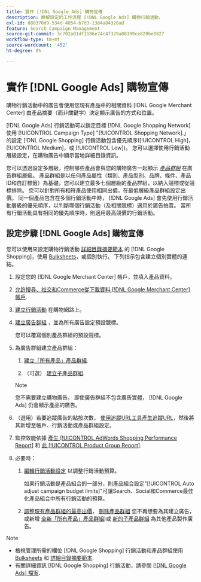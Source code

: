 ```yaml
---
title: 實作 [!DNL Google Ads] 購物宣傳
description: 瞭解設定的工作流程 [!DNL Google Ads] 購物行銷活動。
exl-id: d80370d9-534d-4854-b7d3-1384a84320ad
feature: Search Campaign Management
source-git-commit: 3c702a01df1186e74c4f329a08199ce829be0827
workflow-type: tm+mt
source-wordcount: '452'
ht-degree: 0%

---
```


# 實作 [!DNL Google Ads] 購物宣傳

購物行銷活動中的廣告會使用您現有產品中的相關資料 [!DNL Google Merchant Center] 由產品摘要（而非關鍵字）決定顯示廣告的方式和位置。

[!DNL Google Ads] 行銷活動可以鎖定目標 [!DNL Google Shopping Network] 使用 [!UICONTROL Campaign Type] &quot;[!UICONTROL Shopping Network].」 的設定 [!DNL Google Shopping] 行銷活動包含優先順序([!UICONTROL High]， [!UICONTROL Medium]，或 [!UICONTROL Low])。 您可以選擇使用行銷活動層級設定，在購物廣告中顯示當地詳細目錄資訊。

您可以透過設定多層級，控制哪些產品會與您的購物廣告一起顯示 *[產品群組](/help/search-social-commerce/campaign-management/campaigns/product-group-about.md)* 在廣告群組層級。 產品群組是以任何產品屬性（類別、產品型別、品牌、條件、產品ID和自訂標籤）為基礎，您可以建立最多七個層級的產品群組，以納入競標或從競標排除。 您可以針對所有相符產品使用相同出價，在最低層級產品群組設定出價。 同一個產品包含在多個行銷活動中時， [!DNL Google Ads] 會先使用行銷活動層級的優先順序，以判斷哪個行銷活動（及相關競標）適用於廣告拍賣。 當所有行銷活動具有相同的優先順序時，則適用最高競價的行銷活動。

## 設定步驟 [!DNL Google Ads] 購物宣傳

您可以使用來設定購物行銷活動 [詳細目錄摘要範本](/help/search-social-commerce/campaign-management/inventory-feeds/inventory-feeds-about.md) 的 [!DNL Google Shopping]，使用 [Bulksheets](/help/search-social-commerce/campaign-management/bulksheets/bulksheet-about.md)，或個別執行。 下列指示包含建立個別實體的連結。

1. 設定您的 [!DNL Google Merchant Center] 帳戶，並填入產品資料。

1. [允許搜尋、社交和Commerce從下載資料 [!DNL Google Merchant Center] 帳戶](/help/search-social-commerce/campaign-management/accounts/merchant-account-manage.md).

1. [建立行銷活動](/help/search-social-commerce/campaign-management/campaigns/campaign-manage.md) 在購物網路上。

1. [建立廣告群組](/help/search-social-commerce/campaign-management/campaigns/ad-group-manage.md) ，並為所有廣告設定預設競標。

   您可以覆寫個別產品群組的預設競標。

1. 為廣告群組建立產品群組：

   1. [建立「所有產品」產品群組](/help/search-social-commerce/campaign-management/campaigns/product-group-manage.md).

   1. （可選） [建立子產品群組](/help/search-social-commerce/campaign-management/campaigns/product-group-manage.md).

   >[!NOTE]
   >您不需要建立購物廣告。 即使廣告群組不包含廣告實體， [!DNL Google Ads] 仍會顯示產品的廣告。

1. （選用）若要追蹤廣告的點按次數， [使用追蹤URL工具產生追蹤URL](/help/search-social-commerce/tools/click-tracking-url-generate.md)，然後將其新增至帳戶、行銷活動或產品群組設定。

1. 監控效能依據 [產生 [!UICONTROL AdWords Shopping Performance Report]](/help/search-social-commerce/reports/management/specialty/specialty-report-generate.md) 和 [此 [!UICONTROL Product Group Report]](/help/search-social-commerce/reports/management/basic-advanced/basic-advanced-report-generate.md).

1. 必要時：

   1. [編輯行銷活動設定](/help/search-social-commerce/campaign-management/campaigns/campaign-manage.md) 以調整行銷活動預算。

      如果行銷活動是產品組合的一部分，則產品組合設定&quot;[!UICONTROL Auto adjust campaign budget limits]&quot;可讓Search、Social和Commerce最佳化產品組合中所有行銷活動的預算。

   1. [調整現有產品群組的最高出價](/help/search-social-commerce/campaign-management/campaigns/product-group-manage.md)， [刪除產品群組](/help/search-social-commerce/campaign-management/campaigns/product-group-manage.md) 您不再想要為其建立廣告，或新增 [全新「所有產品」產品群組](/help/search-social-commerce/campaign-management/campaigns/product-group-manage.md))或 [新的子產品群組](/help/search-social-commerce/campaign-management/campaigns/product-group-manage.md) 為其他產品製作廣告。

>[!NOTE]
>
>* 檢視管理所需的欄位 [!DNL Google Shopping] 行銷活動和產品群組使用 [Bulksheets](/help/search-social-commerce/campaign-management/bulksheets/bulksheet-data-formats/bulksheet-data-google.md) 和 [詳細目錄摘要範本](/help/search-social-commerce/campaign-management/inventory-feeds/ad-templates/template-google-shopping.md).
>* 有關詳細資訊 [!DNL Google Shopping] 行銷活動，請參閱 [[!DNL Google Ads] 檔案](https://support.google.com/google-ads/answer/2454022).
